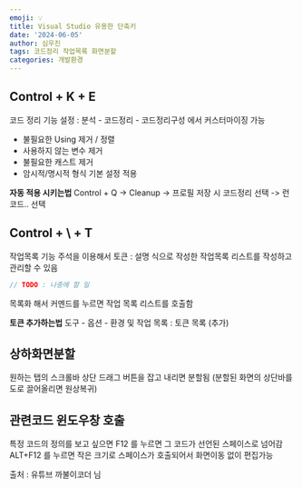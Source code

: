 ```yaml
---
emoji: 💡
title: Visual Studio 유용한 단축키
date: '2024-06-05'
author: 심우진
tags: 코드정리 작업목록 화면분할
categories: 개발환경
---
```


## Control + K + E
코드 정리 기능
설정 : 분석 - 코드정리 - 코드정리구성 에서 커스터마이징 가능

- 불필요한 Using 제거 / 정렬
- 사용하지 않는 변수 제거
- 불필요한 캐스트 제거
- 암시적/명시적 형식 기본 설정 적용

**자동 적용 시키는법** 
Control + Q -> Cleanup -> 프로필 저장 시 코드정리 선택 -> 런코드.. 선택

## Control + \ + T
작업목록 기능
주석을 이용해서 토큰 : 설명 식으로 작성한 작업목록 리스트를 작성하고 관리할 수 있음

```C#
// TODO : 나중에 할 일
```

목록화 해서 커멘드를 누르면 작업 목록 리스트를 호출함

**토큰 추가하는법**
도구 - 옵션 - 환경 및 작업 목록 : 토큰 목록 (추가)

## 상하화면분할

원하는 탭의 스크롤바 상단 드래그 버튼을 잡고 내리면 분할됨
(분할된 화면의 상단바를 도로 끌어올리면 원상복귀)

## 관련코드 윈도우창 호출
특정 코드의 정의를 보고 싶으면 F12 를 누르면 그 코드가 선언된 스페이스로 넘어감
 ALT+F12 를 누르면 작은 크기로 스페이스가 호출되어서 화면이동 없이 편집가능


출처 : 유튜브 까불이코더 님


```toc

```
